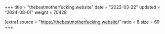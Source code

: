 +++
title = "thebestmotherfucking.website"
date = "2022-03-22"
updated = "2024-08-01"
weight = 70428

[extra]
source = "https://thebestmotherfucking.website/"
ratio = 8
size = 69
+++
